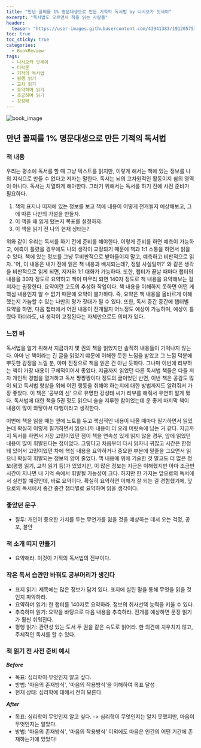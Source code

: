 ```yaml
---
title: "만년 꼴찌를 1% 명문대생으로 만든 기적의 독서법 by 니시오카 잇세이"
excerpt: "독서법도 모르면서 책을 읽는 사람들"
header:
  teaser: "https://user-images.githubusercontent.com/43941383/191205753-5d9f8f18-e3a0-4f2a-ba76-c70bbf21be23.jpeg"
toc: true
toc_sticky: true
categories:
  - BookReview
tags:
  - 니시오카 잇세이
  - 타락론
  - 기적의 독서법
  - 평행 읽기
  - 교차 읽기
  - 요약하며 읽기
  - 추궁하며 읽기
  - 강성태
---
```


![book_image](https://user-images.githubusercontent.com/43941383/191205753-5d9f8f18-e3a0-4f2a-ba76-c70bbf21be23.jpeg)

## 만년 꼴찌를 1% 명문대생으로 만든 기적의 독서법 

### 책 내용

우리는 평소에 독서를 할 때 그냥 텍스트를 읽지만, 이렇게 해서는 책에 있는 정보를 나의 지식으로 만들 수 없다고 저자는 말한다. 독서는 뇌의 고차원적인 활동이지 쉼의 영역이 아니다. 독서는 치열하게 해야한다. 그러기 위해서는 독서를 하기 전에 사전 준비가 필요하다. 

1. 책의 표지나 띠지에 있는 정보를 보고 책에 내용이 어떻게 전개될지 예상해보고, 그에 따른 나만의 가설을 만들자.
2. 이 책을 왜 읽게 됐는지 목표를 설정하자.
3. 이 책을 읽기 전 나의 현재 상태는?

위와 같이 우리는 독서를 하기 전에 준비를 해야한다. 이렇게 준비를 하면 예측이 가능하고, 예측이 틀렸을 경우에도 나의 생각이 교정되기 때문에 책과 1:1 소통을 하면서 읽을 수 있다. 책에 있는 정보를 그냥 무비판적으로 받아들이지 말고, 예측하고 비판적으로 읽자. '어, 이 내용은 내가 전에 읽은 책 내용과 배치되는데?, 정말 사실일까?' 와 같은 생각을 비판적으로 읽게 되면, 저자와 1:1 대화가 가능하다. 또한, 챕터가 끝날 때마다 챕터의 내용을 30자 정도로 요약하고 책이 마무리 되면 140자 정도로 책 내용을 요약해보는 걸 저자는 권장한다. 요약이란 고도의 추상화 작업이다. 책 내용을 이해하지 못하면 어떤 게 핵심 내용인지 알 수 없기 때문에 요약이 불가하다. 즉, 요약은 책 내용을 올바르게 이해했는지 가늠할 수 있는 나만의 평가 잣대가 될 수 있다. 또한, 독서 중간 중간에 챕터별 요약을 하면, 다음 챕터에서 어떤 내용이 전개될지 어느정도 예상이 가능하며, 예상이 틀렸다 하더라도, 내 생각이 교정된다는 자체만으로도 의미가 있다.


### 느낀 바

독서법을 알기 위해서 지금까지 몇 권의 책을 읽었지만 솔직히 내용들이 기억나지 않는다. 아마 난 책이라는 긴 글을 읽었기 떄문에 이해한 듯한 느낌을 받았고 그 느낌 덕분에 뿌듯한 감정을 느낄 분, 아마 진정으로 책을 읽은 건 아닌 듯하다. 그나마 이번에 리뷰하는 책이 가장 내용이 구체적이어서 좋았다. 지금까지 읽었던 다른 독서법 책들은 다들 저자 개인적 경험을 열거하고 독서 짱짱짱이다 정도의 글이었던 반면, 이번 책은 공감도 많이 되고 독서법 향상을 위해 어떤 행동을 취해야 하는지에 대한 방법까지도 알려줘서 가장 좋았다. 이 책은 '공부의 신' 으로 유명한 강성태 씨가 리뷰를 해줘서 우연히 알게 됐다. 독서법에 대한 책을 5권 정도 읽으니 슬슬 지루한 참이었는데 운 좋게 마지막 책이 내용이 많이 와닿아서 다행이라고 생각한다. 

이번에 책을 읽을 때는 옆에 노트를 두고 핵심적인 내용이 나올 때마다 필기하면서 읽었는데 확실히 이렇게 필기하면서 읽으니까 내용이 더 오래 머릿속에 남는 거 같다. 지금까지 독서를 하면서 가장 고민이었던 점이 책을 연속성 있게 읽지 않을 경우, 앞에 읽었던 내용이 많이 휘발된다는 점이었다. 그렇다고 처음부터 다시 읽자니 귀찮고 시간은 한정돼 있어서 고민이었던 차에 핵심 내용을 요약하거나 중요한 부분에 밑줄을 그으면서 읽으니 확실히 휘발되는 정보의 양이 줄었다. 책 내용에 위에 기술한 것 말고도 더 많은 정보(평행 읽기, 교착 읽기 등)가 있었지만, 이 많은 정보는 지금은 이해했지만 아마 조금만 시간이 지나면 내 기억 속에서 휘발될 가능성이 크다. 하지만 한 가지는 앞으로의 독서에서 실천할 예정인데, 바로 요약이다. 확실히 요약하면 이해가 잘 되는 걸 경험했기에, 앞으로의 독서에서 중간 중간 챕터별로 요약하며 읽을 생각이다. 

### 좋았던 문구

* 질투: 개인이 중요한 가치를 두는 무언가를 잃을 것을 예상하는 데서 오는 걱정, 공포, 불안

### 책 소개 띠지 만들기
* 요약해라. 이것이 기적의 독서법의 전부이다.

### 작은 독서 습관만 바꿔도 공부머리가 생긴다

* 표지 읽기: 제목에는 많은 정보가 담겨 있다. 표지에 실린 말을 통해 무엇을 읽을 것인지 파악하라.
* 요약하며 읽기: 한 챕터를 140자로 요약하라. 정보의 취사선택 능력을 키울 수 있다.
* 추측하며 읽기: 요약을 바탕으로 다음 내용을 추측하라. 전개를 예상하면 문장 읽기가 훨씬 쉬워진다.
* 평행 읽기: 관련성 있는 도서 두 권을 같은 속도로 읽어라. 한 의견에 치우치지 않고, 주체적인 독서를 할 수 있다.

### 책 읽기 전 사전 준비 예시

***Before***
* 목표: 심리학이 무엇인지 알고 싶다.
* 방법: '마음의 존재방식', '마음의 작용방식'을 이해하여 목표 달성
* 현재 상태: 심리학에 대해서 전혀 모른다

***After***
* 목표: 심리학이 무엇인지 알고 싶다. -> 심리학이 무엇인지는 알지 못했지만, 마음이 무엇인지는 알았다.
* 방법: '마음의 존재방식', '마음의 작용방식' 이외에도 마음은 인간의 어떤 기간에 존재하는가에 있었다!

